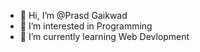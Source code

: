 - 👋 Hi, I’m @Prasd Gaikwad
- 👀 I’m interested in Programming
- 🌱 I’m currently learning Web Devlopment


<!---
Prasad210993/Prasad210993 is a ✨ special ✨ repository because its `README.md` (this file) appears on your GitHub profile.
You can click the Preview link to take a look at your changes.
--->
